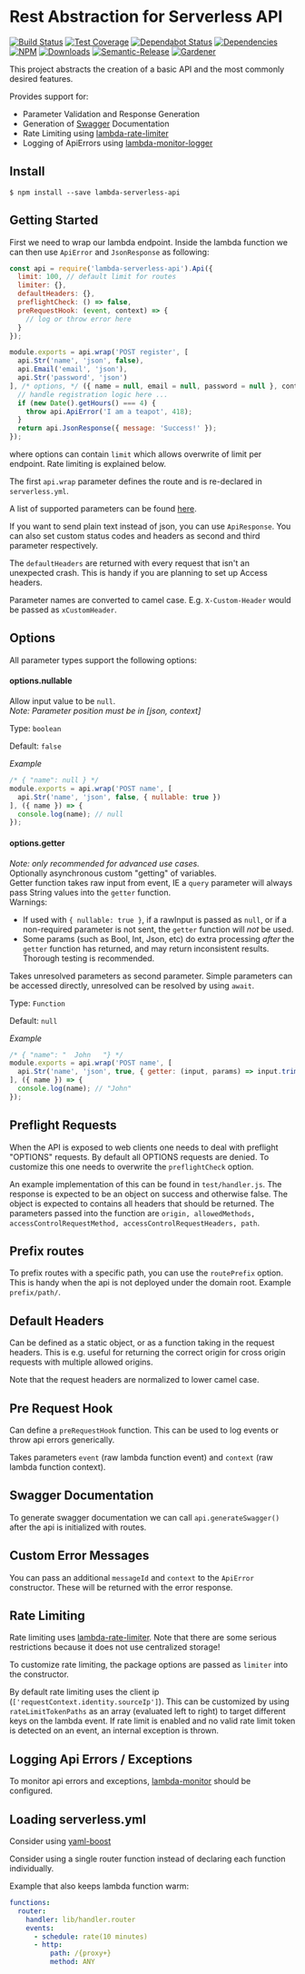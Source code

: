 # Rest Abstraction for Serverless API
 
[![Build Status](https://circleci.com/gh/blackflux/lambda-serverless-api.png?style=shield)](https://circleci.com/gh/blackflux/lambda-serverless-api)
[![Test Coverage](https://img.shields.io/coveralls/blackflux/lambda-serverless-api/master.svg)](https://coveralls.io/github/blackflux/lambda-serverless-api?branch=master)
[![Dependabot Status](https://api.dependabot.com/badges/status?host=github&repo=blackflux/lambda-serverless-api)](https://dependabot.com)
[![Dependencies](https://david-dm.org/blackflux/lambda-serverless-api/status.svg)](https://david-dm.org/blackflux/lambda-serverless-api)
[![NPM](https://img.shields.io/npm/v/lambda-serverless-api.svg)](https://www.npmjs.com/package/lambda-serverless-api)
[![Downloads](https://img.shields.io/npm/dt/lambda-serverless-api.svg)](https://www.npmjs.com/package/lambda-serverless-api)
[![Semantic-Release](https://github.com/blackflux/js-gardener/blob/master/assets/icons/semver.svg)](https://github.com/semantic-release/semantic-release)
[![Gardener](https://github.com/blackflux/js-gardener/blob/master/assets/badge.svg)](https://github.com/blackflux/js-gardener)

This project abstracts the creation of a basic API and the most commonly desired features.

Provides support for:

- Parameter Validation and Response Generation
- Generation of [Swagger](https://swagger.io/) Documentation
- Rate Limiting using [lambda-rate-limiter](https://github.com/blackflux/lambda-rate-limiter)
- Logging of ApiErrors using [lambda-monitor-logger](https://github.com/blackflux/lambda-monitor-logger)

## Install

    $ npm install --save lambda-serverless-api

## Getting Started

First we need to wrap our lambda endpoint. Inside the lambda function we can then use `ApiError` and `JsonResponse` as following:

<!-- eslint-disable import/no-unresolved -->
```js
const api = require('lambda-serverless-api').Api({
  limit: 100, // default limit for routes
  limiter: {},
  defaultHeaders: {},
  preflightCheck: () => false,
  preRequestHook: (event, context) => {
    // log or throw error here
  }
});

module.exports = api.wrap('POST register', [
  api.Str('name', 'json', false),
  api.Email('email', 'json'),
  api.Str('password', 'json')
], /* options, */ ({ name = null, email = null, password = null }, context, event) => {
  // handle registration logic here ...
  if (new Date().getHours() === 4) {
    throw api.ApiError('I am a teapot', 418);
  }
  return api.JsonResponse({ message: 'Success!' });
});

```
where options can contain `limit` which allows overwrite of limit per endpoint. Rate limiting is explained below.

The first `api.wrap` parameter defines the route and is re-declared in `serverless.yml`. 

A list of supported parameters can be found [here](lib/param.js).

If you want to send plain text instead of json, you can use `ApiResponse`. You can also set custom status codes and headers as second and third parameter respectively.

The `defaultHeaders` are returned with every request that isn't an unexpected crash. This is handy if you are planning to set up Access headers.

Parameter names are converted to camel case. E.g. `X-Custom-Header` would be passed as `xCustomHeader`.

## Options

All parameter types support the following options:

#### options.nullable

Allow input value to be `null`.<br> 
_Note: Parameter position must be in [json, context]_

Type: `boolean`

Default: `false`

*Example*
<!-- eslint-disable no-undef, no-console -->
```javascript
/* { "name": null } */
module.exports = api.wrap('POST name', [
  api.Str('name', 'json', false, { nullable: true })
], ({ name }) => {
  console.log(name); // null
});
```

#### options.getter

_*Note: only recommended for advanced use cases.*_<br>
Optionally asynchronous custom "getting" of variables.<br>
Getter function takes raw input from event, IE a `query` parameter will always pass String values into the `getter` function.<br>
Warnings:
* If used with `{ nullable: true }`, if a rawInput is passed as `null`, or if a non-required parameter is not sent, the `getter` function will _not_ be used.
* Some params (such as Bool, Int, Json, etc) do extra processing _after_ the `getter` function has returned, and may return inconsistent results. Thorough testing is recommended.

Takes unresolved parameters as second parameter. Simple parameters can be accessed directly, unresolved can be resolved by using `await`.

Type: `Function`

Default: `null`

*Example*
<!-- eslint-disable no-undef, no-console -->
```javascript
/* { "name": "  John   "} */
module.exports = api.wrap('POST name', [
  api.Str('name', 'json', true, { getter: (input, params) => input.trim() })
], ({ name }) => {
  console.log(name); // "John"
});
```

## Preflight Requests

When the API is exposed to web clients one needs to deal with preflight 
"OPTIONS" requests. By default all OPTIONS requests are denied. To 
customize this one needs to overwrite the `preflightCheck` option.

An example implementation of this can be found in `test/handler.js`.
The response is expected to be an object on success and otherwise false.
The object is expected to contains all headers that should be returned. 
The parameters passed into the function are 
`origin, allowedMethods, accessControlRequestMethod, accessControlRequestHeaders, path`.

## Prefix routes

To prefix routes with a specific path, you can use the `routePrefix` option. This is handy when the api is not
deployed under the domain root. Example `prefix/path/`.

## Default Headers

Can be defined as a static object, or as a function taking in the request headers. This is e.g. useful for 
returning the correct origin for cross origin requests with multiple allowed origins.

Note that the request headers are normalized to lower camel case.

## Pre Request Hook

Can define a `preRequestHook` function. This can be used to log events or throw api errors generically.

Takes parameters `event` (raw lambda function event) and `context` (raw lambda function context).

## Swagger Documentation

To generate swagger documentation we can call `api.generateSwagger()` after the api is initialized with routes.

## Custom Error Messages

You can pass an additional `messageId` and `context` to the `ApiError` constructor.
These will be returned with the error response.

## Rate Limiting

Rate limiting uses [lambda-rate-limiter](https://github.com/blackflux/lambda-rate-limiter). Note that there are some serious restrictions because it does not use centralized storage!

To customize rate limiting, the package options are passed as `limiter` into the constructor.

By default rate limiting uses the client ip (`['requestContext.identity.sourceIp']`). This can be customized by using `rateLimitTokenPaths` as an array (evaluated left to right) to target different keys on the lambda event. If rate limit is enabled and no valid rate limit token is detected on an event, an internal exception is thrown. 

## Logging Api Errors / Exceptions

To monitor api errors and exceptions, [lambda-monitor](https://github.com/blackflux/lambda-monitor) should be configured.

## Loading serverless.yml

Consider using [yaml-boost](https://github.com/blackflux/yaml-boost)

Consider using a single router function instead of declaring each function individually.

Example that also keeps lambda function warm:

```yml
functions:
  router:
    handler: lib/handler.router
    events:
      - schedule: rate(10 minutes)
      - http:
          path: /{proxy+}
          method: ANY
```
